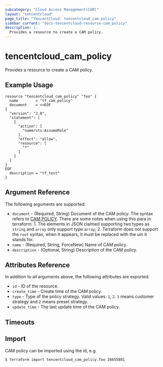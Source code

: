 ```yaml
---
subcategory: "Cloud Access Management(CAM)"
layout: "tencentcloud"
page_title: "TencentCloud: tencentcloud_cam_policy"
sidebar_current: "docs-tencentcloud-resource-cam_policy"
description: |-
  Provides a resource to create a CAM policy.
---
```


# tencentcloud_cam_policy

Provides a resource to create a CAM policy.

## Example Usage

```hcl
resource "tencentcloud_cam_policy" "foo" {
  name        = "tf_cam_policy"
  document    = <<EOF
{
  "version": "2.0",
  "statement": [
    {
      "action": [
        "name/sts:AssumeRole"
      ],
      "effect": "allow",
      "resource": [
        "*"
      ]
    }
  ]
}
EOF
  description = "tf_test"
}
```

## Argument Reference

The following arguments are supported:

* `document` - (Required, String) Document of the CAM policy. The syntax refers to [CAM POLICY](https://intl.cloud.tencent.com/document/product/598/10604). There are some notes when using this para in terraform: 1. The elements in JSON claimed supporting two types as `string` and `array` only support type `array`; 2. Terraform does not support the `root` syntax, when it appears, it must be replaced with the uin it stands for.
* `name` - (Required, String, ForceNew) Name of CAM policy.
* `description` - (Optional, String) Description of the CAM policy.

## Attributes Reference

In addition to all arguments above, the following attributes are exported:

* `id` - ID of the resource.
* `create_time` - Create time of the CAM policy.
* `type` - Type of the policy strategy. Valid values: `1`, `2`.  `1` means customer strategy and `2` means preset strategy.
* `update_time` - The last update time of the CAM policy.


## Timeouts

<no value>


## Import

CAM policy can be imported using the id, e.g.

```
$ terraform import tencentcloud_cam_policy.foo 26655801
```


